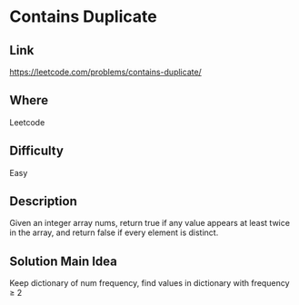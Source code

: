 # Contains Duplicate

## Link

https://leetcode.com/problems/contains-duplicate/

## Where

Leetcode

## Difficulty

Easy

## Description

Given an integer array nums, return true if any value appears at least twice in the array, and return false if every element is distinct.

## Solution Main Idea

Keep dictionary of num frequency, find values in dictionary with frequency $\geq$ 2
